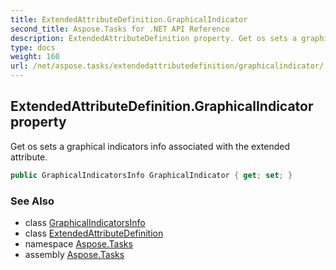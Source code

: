 ```yaml
---
title: ExtendedAttributeDefinition.GraphicalIndicator
second_title: Aspose.Tasks for .NET API Reference
description: ExtendedAttributeDefinition property. Get os sets a graphical indicators info associated with the extended attribute
type: docs
weight: 160
url: /net/aspose.tasks/extendedattributedefinition/graphicalindicator/
---
```

## ExtendedAttributeDefinition.GraphicalIndicator property

Get os sets a graphical indicators info associated with the extended attribute.

```csharp
public GraphicalIndicatorsInfo GraphicalIndicator { get; set; }
```

### See Also

* class [GraphicalIndicatorsInfo](../../graphicalindicatorsinfo/)
* class [ExtendedAttributeDefinition](../)
* namespace [Aspose.Tasks](../../extendedattributedefinition/)
* assembly [Aspose.Tasks](../../../)


